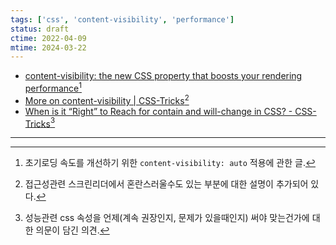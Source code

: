 ```yaml
---
tags: ['css', 'content-visibility', 'performance']
status: draft
ctime: 2022-04-09
mtime: 2024-03-22
---
```


- [content-visibility: the new CSS property that boosts your rendering performance](https://web.dev/content-visibility/)[^1]
- [More on content-visibility | CSS-Tricks](https://css-tricks.com/more-on-content-visibility/)[^2]
- [When is it “Right” to Reach for  contain and will-change in CSS? - CSS-Tricks](https://css-tricks.com/when-is-it-right-to-reach-for-contain-and-will-change-in-css/)[^3]

---

[^1]: 초기로딩 속도를 개선하기 위한 `content-visibility: auto` 적용에 관한 글.
[^2]: 접근성관련 스크린리더에서 혼란스러울수도 있는 부분에 대한 설명이 추가되어 있다.
[^3]: 성능관련 css 속성을 언제(계속 권장인지, 문제가 있을때인지) 써야 맞는건가에 대한 의문이 담긴 의견.